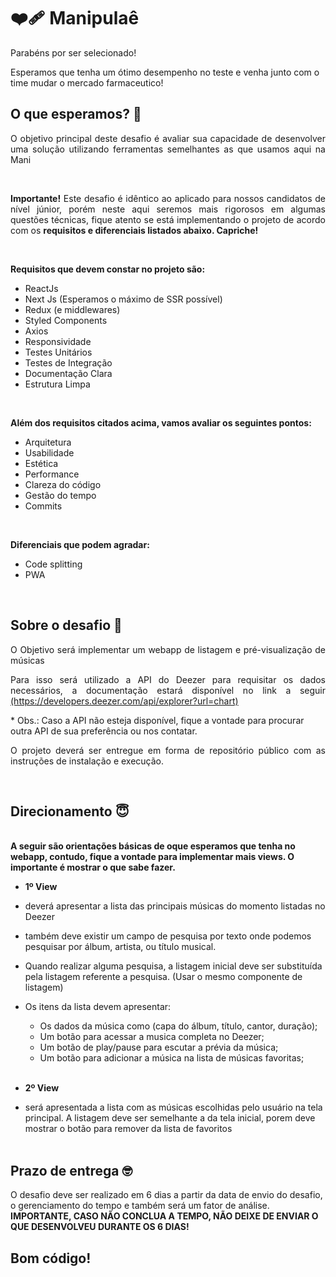 <h1 align="left">
   ❤️‍🩹 Manipulaê
</h1>

<p align="justify">Parabéns por ser selecionado!

Esperamos que tenha um ótimo desempenho no teste e venha junto com o time mudar o mercado farmaceutico!

## O que esperamos? 🤨

<p align="justify">O objetivo principal deste desafio é avaliar sua capacidade de desenvolver uma solução utilizando ferramentas semelhantes as que usamos aqui na Mani</p>
<br/>
<p align="justify">
  <b>Importante!</b> Este desafio é idêntico ao aplicado para nossos candidatos de nível júnior, 
  porém neste aqui seremos mais rigorosos em algumas questões técnicas, 
  fique atento se está implementando o projeto de acordo com os 
  <b>requisitos e diferenciais listados abaixo. Capriche!</b>
</p>
<br/>

<b>Requisitos que devem constar no projeto são:</b>
- ReactJs
- Next Js (Esperamos o máximo de SSR possível)
- Redux (e middlewares)
- Styled Components
- Axios
- Responsividade
- Testes Unitários
- Testes de Integração
- Documentação Clara
- Estrutura Limpa
<br/>

<b>Além dos requisitos citados acima, vamos avaliar os seguintes pontos:</b>
- Arquitetura
- Usabilidade
- Estética
- Performance
- Clareza do código
- Gestão do tempo
- Commits
<br/>

<b>Diferenciais que podem agradar:</b>
- Code splitting
- PWA
<br/>

## Sobre o desafio 🤯

<p align="justify">O Objetivo será implementar um webapp de listagem e pré-visualização de músicas</p>

<p align="justify">Para isso será utilizado a API do Deezer para requisitar os dados necessários, a documentação estará disponível no link a seguir
<a href="https://developers.deezer.com/api/explorer?url=chart">(https://developers.deezer.com/api/explorer?url=chart)</a></p>

\* Obs.: Caso a API não esteja disponível, fique a vontade para procurar outra API de sua preferência ou nos contatar.

<p align="justify">O projeto deverá ser entregue em forma de repositório público com as instruções de instalação e execução.</p>
<br/>

## Direcionamento 😇

<br/>
<b>A seguir são orientações básicas de oque esperamos que tenha no webapp, 
contudo, fique a vontade para implementar mais views. O importante é mostrar o que sabe fazer.</b>
<br/>

  - <b>1º View</b> 
  - deverá apresentar a lista das principais músicas do momento listadas no Deezer
  - também deve existir um campo de pesquisa por texto onde podemos pesquisar por álbum, artista, ou título musical.
  - Quando realizar alguma pesquisa, a listagem inicial deve ser substituída pela listagem referente a pesquisa. (Usar o mesmo componente de listagem)
  - Os itens da lista devem apresentar:
    - Os dados da música como (capa do álbum, título, cantor, duração);
    - Um botão para acessar a musica completa no Deezer;
    - Um botão de play/pause para escutar a prévia da música;
    - Um botão para adicionar a música na lista de músicas favoritas;<br/><br/>

   - <b>2º View</b> 
   - será apresentada a lista com as músicas escolhidas pelo usuário na tela principal. A listagem deve ser semelhante a da tela inicial, porem deve mostrar o botão para remover da lista de favoritos<br/><br/>


## Prazo de entrega 🤓

O desafio deve ser realizado em 6 dias a partir da data de envio do desafio, o gerenciamento do tempo e também será um fator de análise.
<b>IMPORTANTE, CASO NÃO CONCLUA A TEMPO, NÃO DEIXE DE ENVIAR O QUE DESENVOLVEU DURANTE OS 6 DIAS!</b>

## Bom código!

